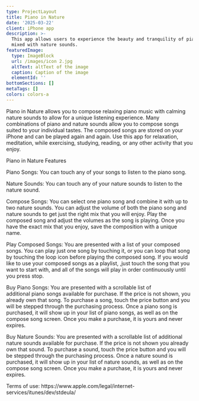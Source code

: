 ```yaml
---
type: ProjectLayout
title: Piano in Nature
date: '2025-03-22'
client: iPhone app
description: >-
  This app allows users to experience the beauty and tranquility of piano music
  mixed with nature sounds.
featuredImage:
  type: ImageBlock
  url: /images/icon 2.jpg
  altText: altText of the image
  caption: Caption of the image
  elementId: ''
bottomSections: []
metaTags: []
colors: colors-a
---
```

Piano in Nature allows you to compose relaxing piano music with calming nature sounds to allow for a unique listening experience. Many combinations of piano and nature sounds allow you to compose songs suited to your individual tastes. The composed songs are stored on your iPhone and can be played again and again. Use this app for relaxation, meditation, while exercising, studying, reading, or any other activity that you enjoy.




Piano in Nature Features




Piano Songs: You can touch any of your songs to listen to the piano song.




Nature Sounds: You can touch any of your nature sounds to listen to the nature sound.




Compose Songs: You can select one piano song and combine it with up to two nature sounds. You can adjust the volume of both the piano song and nature sounds to get just the right mix that you will enjoy. Play the composed song and adjust the volumes as the song is playing. Once you have the exact mix that you enjoy, save the composition with a unique name. 




Play Composed Songs: You are presented with a list of your composed songs. You can play just one song by touching it, or you can loop that song by touching the loop icon before playing the composed song. If you would like to use your composed songs as a playlist, ,just touch the song that you want to start with, and all of the songs will play in order continuously until you press stop.




Buy Piano Songs: You are presented with a scrollable list of additional piano songs available for purchase. If the price is not shown, you already own that song. To purchase a song, touch the price button and you will be stepped through the purchasing process. Once a piano song is purchased, it will show up in your list of piano songs, as well as on the compose song screen. Once you make a purchase, it is yours and never expires.




Buy Nature Sounds: You are presented with a scrollable list of additional nature sounds available for purchase. If the price is not shown you already own that sound. To purchase a sound, touch the price button and you will be stepped through the purchasing process. Once a nature sound is purchased, it will show up in your list of nature sounds, as well as on the compose song screen. Once you make a purchase, it is yours and never expires.




Terms of use: https\://www\.apple.com/legal/internet-services/itunes/dev/stdeula/
